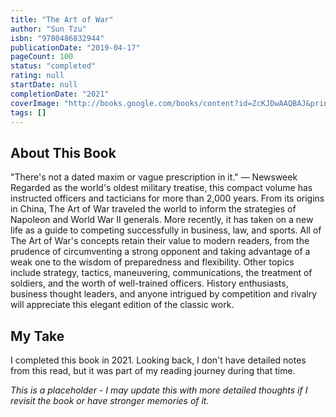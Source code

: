 ```yaml
---
title: "The Art of War"
author: "Sun Tzu"
isbn: "9780486832944"
publicationDate: "2019-04-17"
pageCount: 100
status: "completed"
rating: null
startDate: null
completionDate: "2021"
coverImage: "http://books.google.com/books/content?id=ZcKJDwAAQBAJ&printsec=frontcover&img=1&zoom=1&edge=curl&source=gbs_api"
tags: []
---
```


## About This Book

"There's not a dated maxim or vague prescription in it." — Newsweek Regarded as the world's oldest military treatise, this compact volume has instructed officers and tacticians for more than 2,000 years. From its origins in China, The Art of War traveled the world to inform the strategies of Napoleon and World War II generals. More recently, it has taken on a new life as a guide to competing successfully in business, law, and sports. All of The Art of War's concepts retain their value to modern readers, from the prudence of circumventing a strong opponent and taking advantage of a weak one to the wisdom of preparedness and flexibility. Other topics include strategy, tactics, maneuvering, communications, the treatment of soldiers, and the worth of well-trained officers. History enthusiasts, business thought leaders, and anyone intrigued by competition and rivalry will appreciate this elegant edition of the classic work.

## My Take

I completed this book in 2021. Looking back, I don't have detailed notes from this read, but it was part of my reading journey during that time.

*This is a placeholder - I may update this with more detailed thoughts if I revisit the book or have stronger memories of it.*
